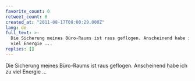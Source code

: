 ```yaml
---
favorite_count: 0
retweet_count: 0
created_at: "2011-08-17T08:00:29.000Z"
lang: de
full_text: >-
  Die Sicherung meines Büro-Raums ist raus geflogen. Anscheinend habe ich zu
  viel Energie ...
replies: []
---
```


Die Sicherung meines Büro-Raums ist raus geflogen. Anscheinend habe ich zu viel
Energie ...
